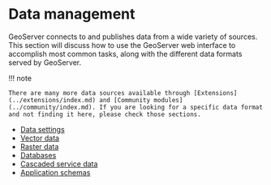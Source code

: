 # Data management

GeoServer connects to and publishes data from a wide variety of sources. This section will discuss how to use the GeoServer web interface to accomplish most common tasks, along with the different data formats served by GeoServer.

!!! note

    There are many more data sources available through [Extensions](../extensions/index.md) and [Community modules](../community/index.md). If you are looking for a specific data format and not finding it here, please check those sections.

<div class="grid cards" markdown>

-   [Data settings](webadmin/index.md)
-   [Vector data](vector/index.md)
-   [Raster data](raster/index.md)
-   [Databases](database/index.md)
-   [Cascaded service data](cascaded/index.md)
-   [Application schemas](app-schema/index.md)

</div>

